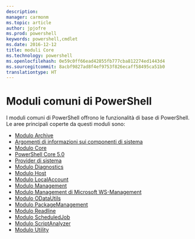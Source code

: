 ```yaml
---
description: 
manager: carmonm
ms.topic: article
author: jpjofre
ms.prod: powershell
keywords: powershell,cmdlet
ms.date: 2016-12-12
title: moduli Core
ms.technology: powershell
ms.openlocfilehash: 0e59c0ff66ead42855fb777cba812274ed1443d4
ms.sourcegitcommit: 8acbf9827ad8f4ef9753f826ecaff58495ca51b0
translationtype: HT
---
```

#  <a name="the-powershell-common-modules"></a>Moduli comuni di PowerShell

I moduli comuni di PowerShell offrono le funzionalità di base di PowerShell.
Le aree principali coperte da questi moduli sono:

-  [Modulo Archive](core-modules/Microsoft.PowerShell.Archive-Module.md)
-  [Argomenti di informazioni sui componenti di sistema](core-modules/Windows-PowerShell-Core-About-Topics.md)
-  [Modulo Core](core-modules/Microsoft.PowerShell.Core-Module.md)
-  [PowerShell Core 5.0](core-modules/Windows-PowerShell-5.0.md)
-  [Provider di sistema](core-modules/Windows-PowerShell-Core-Providers.md)
-  [Modulo Diagnostics](core-modules/Microsoft.PowerShell.Diagnostics-Module.md)
-  [Modulo Host](core-modules/Microsoft.PowerShell.Host-Module.md)
-  [Modulo LocalAccount](core-modules/PSLocalAccount5-Module.md)
-  [Modulo Management](core-modules/Microsoft.PowerShell.Management-Module.md)
-  [Modulo Management di Microsoft WS-Management](core-modules/Microsoft.WSMan.Management-Module.md)
-  [Modulo ODataUtils](core-modules/Microsoft.PowerShell.ODataUtils-Module.md)
-  [Modulo PackageManagement](core-modules/PackageManagement-Module.md)
-  [Modulo Readline](core-modules/PSReadline-Module.md)
-  [Modulo ScheduledJob](core-modules/PSScheduledJob-Module.md)
-  [Modulo ScriptAnalyzer](core-modules/PSScriptAnalyzer-Module.md)
-  [Modulo Utility](core-modules/Microsoft.PowerShell.Utility-Module.md)


